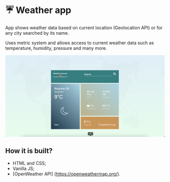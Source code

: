 # ☔️ Weather app

App shows weather data based on current location (Geolocation API) or for any city searched by its name.

Uses metric system and allows access to current weather data such as temperature, humidity, pressure and many more.

<div align="center" markdown="1">

<img src="./weather-belgrade.png" alt="belgrade-weather-app">

</div>

## How it is built?

- HTML and CSS;
- Vanilla JS;
- [OpenWeather API] (https://openweathermap.org/).

